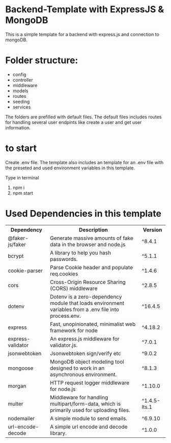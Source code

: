 # **Backend-Template with ExpressJS & MongoDB**

This is a simple template for a backend with express.js and connection to mongoDB.

# Folder structure:
- config
- controller
- middleware
- models
- routes
- seeding
- services

The folders are prefilled with default files. The default files includes routes for handling several user endpints like create a user and get user information.

# to start
Create .env file. The template also includes an template for an .env file with the preseted and used environment variables in this template.

Type in terminal
1.  npm i 
2.  npm start

# Used Dependencies in this template
<table>
    <tr>
        <th>Dependency</th>
        <th>Description</th>
        <th>Version</th>
    </tr>
    <tr>
        <td>@faker-js/faker</td>
        <td>Generate massive amounts of fake data in the browser and node.js</td>
        <td>^8.4.1</td>
    </tr>
    <tr>
        <td>bcrypt</td>
        <td>A library to help you hash passwords.</td>
        <td>^5.1.1</td>
    </tr>
    <tr>
        <td>cookie-parser</td>
        <td>Parse Cookie header and populate req.cookies</td>
        <td>^1.4.6</td>
    </tr>
    <tr>
        <td>cors</td>
        <td>Cross-Origin Resource Sharing (CORS) middleware</td>
        <td>^2.8.5</td>
    </tr>
    <tr>
        <td>dotenv</td>
        <td>Dotenv is a zero-dependency module that loads environment variables from a .env file into process.env.</td>
        <td>^16.4.5</td>
    </tr>
    <tr>
        <td>express</td>
        <td>Fast, unopinionated, minimalist web framework for node</td>
        <td>^4.18.2</td>
    </tr>
    <tr>
        <td>express-validator</td>
        <td>An express.js middleware for validator.js.</td>
        <td>^7.0.1</td>
    </tr>
    <tr>
        <td>jsonwebtoken</td>
        <td>Jsonwebtoken sign/verify etc</td>
        <td>^9.0.2</td>
    </tr>
    <tr>
        <td>mongoose</td>
        <td>MongoDB object modeling tool designed to work in an asynchronous environment.</td>
        <td>^8.1.3</td>
    </tr>
    <tr>
        <td>morgan</td>
        <td>HTTP request logger middleware for node.js</td>
        <td>^1.10.0</td>
    </tr>
    <tr>
        <td>multer</td>
        <td>Middleware for handling multipart/form-data, which is primarily used for uploading files.</td>
        <td>^1.4.5-lts.1</td>
    </tr>
    <tr>
        <td>nodemailer</td>
        <td>A simple module to send emails.</td>
        <td>^6.9.10</td>
    </tr>
    <tr>
        <td>url-encode-decode</td>
        <td>A simple url encode and decode library.</td>
        <td>^1.0.0</td>
    </tr>
</table>


